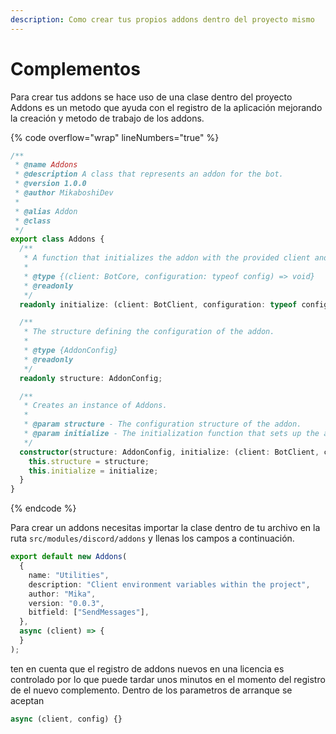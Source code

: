 ```yaml
---
description: Como crear tus propios addons dentro del proyecto mismo
---
```


# Complementos

Para crear tus addons se hace uso de una clase dentro del proyecto Addons es un metodo que ayuda con el registro de la aplicación mejorando la creación y metodo de trabajo de los addons.

{% code overflow="wrap" lineNumbers="true" %}
```typescript
/**
 * @name Addons
 * @description A class that represents an addon for the bot.
 * @version 1.0.0
 * @author MikaboshiDev
 * 
 * @alias Addon 
 * @class
 */
export class Addons {
  /**
   * A function that initializes the addon with the provided client and configuration.
   *
   * @type {(client: BotCore, configuration: typeof config) => void}
   * @readonly
   */
  readonly initialize: (client: BotClient, configuration: typeof config) => void;

  /**
   * The structure defining the configuration of the addon.
   *
   * @type {AddonConfig}
   * @readonly
   */
  readonly structure: AddonConfig;

  /**
   * Creates an instance of Addons.
   *
   * @param structure - The configuration structure of the addon.
   * @param initialize - The initialization function that sets up the addon, which takes a `BotCore` client and a configuration object.
   */
  constructor(structure: AddonConfig, initialize: (client: BotClient, configuration: typeof config) => void) {
    this.structure = structure;
    this.initialize = initialize;
  }
}
```
{% endcode %}

Para crear un addons necesitas importar la clase dentro de tu archivo en la ruta `src/modules/discord/addons` y llenas los campos a continuación.

```typescript
export default new Addons(
  {
    name: "Utilities",
    description: "Client environment variables within the project",
    author: "Mika",
    version: "0.0.3",
    bitfield: ["SendMessages"],
  },
  async (client) => {
  }
);
```

ten en cuenta que el registro de addons nuevos en una licencia es controlado por lo que puede tardar unos minutos en el momento del registro de el nuevo complemento. Dentro de los parametros de arranque se aceptan

```typescript
async (client, config) {}
```
